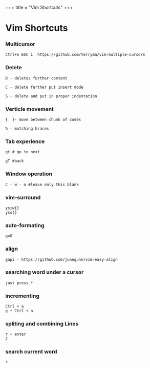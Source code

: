 +++
title = "Vim Shortcuts"
+++
# Vim Shortcuts

### Multicursor
    Ctrl+n ESC i  https://github.com/terryma/vim-multiple-cursors
### Delete
    D - deletes further content

    C - delete further put insert mode

    S - delete and put in proper indentation
### Verticle movement
    {  }- move between chunk of codes

    % - matching braces
### Tab experience
    gt # go to next

    gT #back
### Window operation
    C - w - o #leave only this blank
### vim-surround
    ysiw{}
    yss{}
### auto-formating
    g=G
### align
    gapi - https://github.com/junegunn/vim-easy-align
### searching word under a cursor
    just press *
### incrementing
    Ctrl + a
    g + Ctrl + a
### spliting and combining Lines
    r + enter
    J
### search current word
    *
